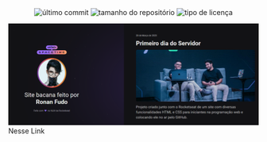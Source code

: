 <div class="shields" style="text-align: center;">
  <img src="https://img.shields.io/github/last-commit/FThiagoB/NLW_Spacetime?color=996DFF" alt="último commit">
  <img src="https://img.shields.io/github/repo-size/FThiagoB/NLW_Spacetime?color=996DFF" alt="tamanho do repositório">
  <img src="https://img.shields.io/github/license/FThiagoB/NLW_Spacetime?color=996DFF" alt="tipo de licença">
</div>

<p aign="center">
<img src="./preview/preview.png" alt="Demonstração do projeto" widht="100% /> 

<h2>🖥️ Projeto</h2>
<p>Esse é um projeto Web Responsivo de duma cápsula do tempo para exibir memórias em uma linha do tempo.</p>

<h2>🚀 Tecnologias</h2>
<p>Esse Projeto foi desenvolvido durante o NLW da Rocketseat com as seguintes tecnologias:</p>

- HTML
- CSS
- Git e Github

<h2>🏷️ Layout</h2>
<p>Visualize o projeto em <a href="https://whitmanfudo.github.io/nlw-spacetime/">Nesse Link</a></p>
